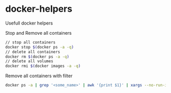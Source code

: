 # docker-helpers
Usefull docker helpers

Stop and Remove all containers
```bash
// stop all containers
docker stop $(docker ps -a -q)
// delete all containers
docker rm $(docker ps -a -q)
// delete all volumes
docker rmi $(docker images -a -q)
```

Remove all containers with filter
```bash
docker ps -a | grep '<some_name>' | awk '{print $1}' | xargs --no-run-if-empty docker rm
```

